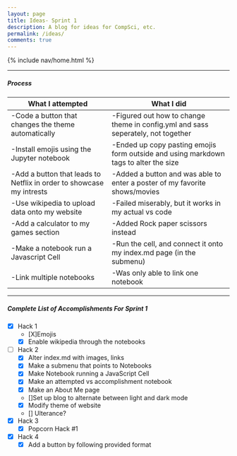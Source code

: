 ```yaml
---
layout: page
title: Ideas- Sprint 1
description: A blog for ideas for CompSci, etc.
permalink: /ideas/
comments: true
---
```



{% include nav/home.html %}

<hr>

<h5> Process </h5>

| What I attempted | What I did |
|-----------------|-----------------|
| -Code a button that changes the theme automatically| -Figured out how to change theme in config.yml and sass seperately, not together|
| -Install emojis using the Jupyter notebook | -Ended up copy pasting emojis form outside and using markdown tags to alter the size|
| -Add a button that leads to Netflix in order to showcase my intrests| -Added a button and was able to enter a poster of my favorite shows/movies|
| -Use wikipedia to upload data onto my website| -Failed miserably, but it works in my actual vs code|
| -Add a calculator to my games section| -Added Rock paper scissors instead|
| -Make a notebook run a Javascript Cell| -Run the cell, and connect it onto my index.md page (in the submenu)|
| -Link multiple notebooks| -Was only able to link one notebook|


<hr>

<h5> Complete List of Accomplishments For Sprint 1 </h5>

- [X] Hack 1 
    - [X]Emojis
    - [X] Enable wikipedia through the notebooks
- [ ] Hack 2
    - [X] Alter index.md with images, links
    - [X] Make a submenu that points to Notebooks
    - [X] Make Notebook running a JavaScript Cell
    - [X] Make an attempted vs accomplishment notebook
    - [X] Make an About Me page
    - []Set up blog to alternate between light and dark mode
    - [X] Modify theme of website
    - [] Ulterance?
- [X] Hack 3 
    - [X] Popcorn Hack #1
- [X] Hack 4
    - [X] Add a button by following provided format